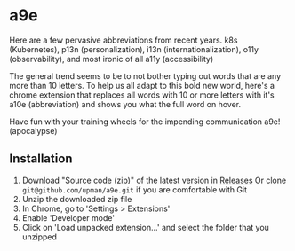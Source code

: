 # a9e
Here are a few pervasive abbreviations from recent years.
k8s (Kubernetes), p13n (personalization), i13n (internationalization), o11y (observability), and most ironic of all a11y (accessibility)

The general trend seems to be to not bother typing out words that are any more than 10 letters.
To help us all adapt to this bold new world, here's a chrome extension that replaces all words with 10 or more letters with it's 
a10e (abbreviation) and shows you what the full word on hover. 

Have fun with your training wheels for the impending communication a9e! (apocalypse)

## Installation
1. Download "Source code (zip)" of the latest version in [Releases](https://github.com/upman/a9e/releases)
Or clone `git@github.com/upman/a9e.git` if you are comfortable with Git
2. Unzip the downloaded zip file
3. In Chrome, go to 'Settings > Extensions'
4. Enable 'Developer mode'
5. Click on 'Load unpacked extension...' and select the folder that you unzipped
